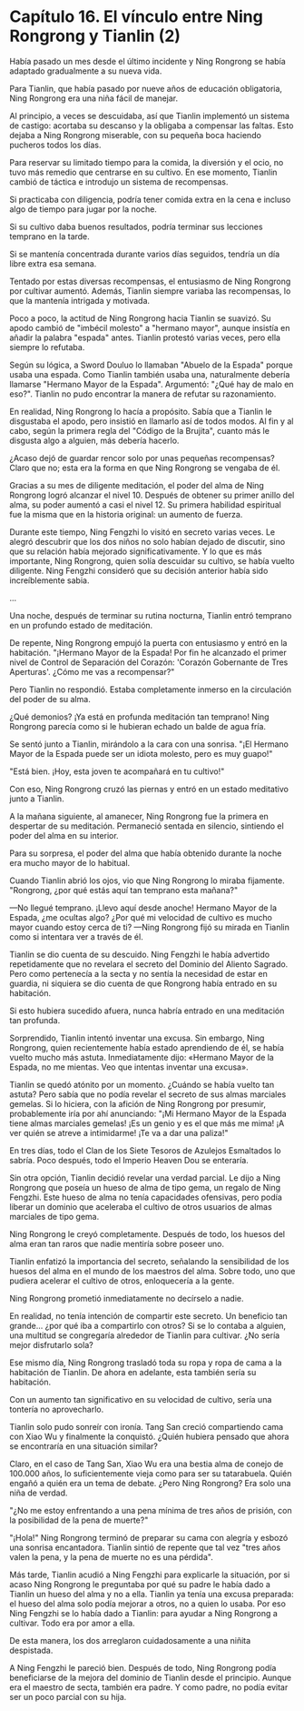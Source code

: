 
# Capítulo 16. El vínculo entre Ning Rongrong y Tianlin (2)


Había pasado un mes desde el último incidente y Ning Rongrong se había adaptado gradualmente a su nueva vida.

Para Tianlin, que había pasado por nueve años de educación obligatoria, Ning Rongrong era una niña fácil de manejar.

Al principio, a veces se descuidaba, así que Tianlin implementó un sistema de castigo: acortaba su descanso y la obligaba a compensar las faltas. Esto dejaba a Ning Rongrong miserable, con su pequeña boca haciendo pucheros todos los días.

Para reservar su limitado tiempo para la comida, la diversión y el ocio, no tuvo más remedio que centrarse en su cultivo. En ese momento, Tianlin cambió de táctica e introdujo un sistema de recompensas.

Si practicaba con diligencia, podría tener comida extra en la cena e incluso algo de tiempo para jugar por la noche.

Si su cultivo daba buenos resultados, podría terminar sus lecciones temprano en la tarde.

Si se mantenía concentrada durante varios días seguidos, tendría un día libre extra esa semana.

Tentado por estas diversas recompensas, el entusiasmo de Ning Rongrong por cultivar aumentó. Además, Tianlin siempre variaba las recompensas, lo que la mantenía intrigada y motivada.

Poco a poco, la actitud de Ning Rongrong hacia Tianlin se suavizó. Su apodo cambió de "imbécil molesto" a "hermano mayor", aunque insistía en añadir la palabra "espada" antes. Tianlin protestó varias veces, pero ella siempre lo refutaba.

Según su lógica, a Sword Douluo lo llamaban "Abuelo de la Espada" porque usaba una espada. Como Tianlin también usaba una, naturalmente debería llamarse "Hermano Mayor de la Espada". Argumentó: "¿Qué hay de malo en eso?". Tianlin no pudo encontrar la manera de refutar su razonamiento.

En realidad, Ning Rongrong lo hacía a propósito. Sabía que a Tianlin le disgustaba el apodo, pero insistió en llamarlo así de todos modos. Al fin y al cabo, según la primera regla del "Código de la Brujita", cuanto más le disgusta algo a alguien, más debería hacerlo.

¿Acaso dejó de guardar rencor solo por unas pequeñas recompensas? Claro que no; esta era la forma en que Ning Rongrong se vengaba de él.

Gracias a su mes de diligente meditación, el poder del alma de Ning Rongrong logró alcanzar el nivel 10. Después de obtener su primer anillo del alma, su poder aumentó a casi el nivel 12. Su primera habilidad espiritual fue la misma que en la historia original: un aumento de fuerza.

Durante este tiempo, Ning Fengzhi lo visitó en secreto varias veces. Le alegró descubrir que los dos niños no solo habían dejado de discutir, sino que su relación había mejorado significativamente. Y lo que es más importante, Ning Rongrong, quien solía descuidar su cultivo, se había vuelto diligente. Ning Fengzhi consideró que su decisión anterior había sido increíblemente sabia.

...

Una noche, después de terminar su rutina nocturna, Tianlin entró temprano en un profundo estado de meditación.

De repente, Ning Rongrong empujó la puerta con entusiasmo y entró en la habitación. "¡Hermano Mayor de la Espada! Por fin he alcanzado el primer nivel de Control de Separación del Corazón: 'Corazón Gobernante de Tres Aperturas'. ¿Cómo me vas a recompensar?"

Pero Tianlin no respondió. Estaba completamente inmerso en la circulación del poder de su alma.

¿Qué demonios? ¡Ya está en profunda meditación tan temprano! Ning Rongrong parecía como si le hubieran echado un balde de agua fría.

Se sentó junto a Tianlin, mirándolo a la cara con una sonrisa. "¡El Hermano Mayor de la Espada puede ser un idiota molesto, pero es muy guapo!"

"Está bien. ¡Hoy, esta joven te acompañará en tu cultivo!"

Con eso, Ning Rongrong cruzó las piernas y entró en un estado meditativo junto a Tianlin.

A la mañana siguiente, al amanecer, Ning Rongrong fue la primera en despertar de su meditación. Permaneció sentada en silencio, sintiendo el poder del alma en su interior.

Para su sorpresa, el poder del alma que había obtenido durante la noche era mucho mayor de lo habitual.

Cuando Tianlin abrió los ojos, vio que Ning Rongrong lo miraba fijamente. "Rongrong, ¿por qué estás aquí tan temprano esta mañana?"

—No llegué temprano. ¡Llevo aquí desde anoche! Hermano Mayor de la Espada, ¿me ocultas algo? ¿Por qué mi velocidad de cultivo es mucho mayor cuando estoy cerca de ti? —Ning Rongrong fijó su mirada en Tianlin como si intentara ver a través de él.

Tianlin se dio cuenta de su descuido. Ning Fengzhi le había advertido repetidamente que no revelara el secreto del Dominio del Aliento Sagrado. Pero como pertenecía a la secta y no sentía la necesidad de estar en guardia, ni siquiera se dio cuenta de que Rongrong había entrado en su habitación.

Si esto hubiera sucedido afuera, nunca habría entrado en una meditación tan profunda.

Sorprendido, Tianlin intentó inventar una excusa. Sin embargo, Ning Rongrong, quien recientemente había estado aprendiendo de él, se había vuelto mucho más astuta. Inmediatamente dijo: «Hermano Mayor de la Espada, no me mientas. Veo que intentas inventar una excusa».

Tianlin se quedó atónito por un momento. ¿Cuándo se había vuelto tan astuta? Pero sabía que no podía revelar el secreto de sus almas marciales gemelas. Si lo hiciera, con la afición de Ning Rongrong por presumir, probablemente iría por ahí anunciando: "¡Mi Hermano Mayor de la Espada tiene almas marciales gemelas! ¡Es un genio y es el que más me mima! ¡A ver quién se atreve a intimidarme! ¡Te va a dar una paliza!"

En tres días, todo el Clan de los Siete Tesoros de Azulejos Esmaltados lo sabría. Poco después, todo el Imperio Heaven Dou se enteraría.

Sin otra opción, Tianlin decidió revelar una verdad parcial. Le dijo a Ning Rongrong que poseía un hueso de alma de tipo gema, un regalo de Ning Fengzhi. Este hueso de alma no tenía capacidades ofensivas, pero podía liberar un dominio que aceleraba el cultivo de otros usuarios de almas marciales de tipo gema.

Ning Rongrong le creyó completamente. Después de todo, los huesos del alma eran tan raros que nadie mentiría sobre poseer uno.

Tianlin enfatizó la importancia del secreto, señalando la sensibilidad de los huesos del alma en el mundo de los maestros del alma. Sobre todo, uno que pudiera acelerar el cultivo de otros, enloquecería a la gente.

Ning Rongrong prometió inmediatamente no decírselo a nadie.

En realidad, no tenía intención de compartir este secreto. Un beneficio tan grande... ¿por qué iba a compartirlo con otros? Si se lo contaba a alguien, una multitud se congregaría alrededor de Tianlin para cultivar. ¿No sería mejor disfrutarlo sola?

Ese mismo día, Ning Rongrong trasladó toda su ropa y ropa de cama a la habitación de Tianlin. De ahora en adelante, esta también sería su habitación.

Con un aumento tan significativo en su velocidad de cultivo, sería una tontería no aprovecharlo.

Tianlin solo pudo sonreír con ironía. Tang San creció compartiendo cama con Xiao Wu y finalmente la conquistó. ¿Quién hubiera pensado que ahora se encontraría en una situación similar?

Claro, en el caso de Tang San, Xiao Wu era una bestia alma de conejo de 100.000 años, lo suficientemente vieja como para ser su tatarabuela. Quién engañó a quién era un tema de debate. ¿Pero Ning Rongrong? Era solo una niña de verdad.

"¿No me estoy enfrentando a una pena mínima de tres años de prisión, con la posibilidad de la pena de muerte?"

"¡Hola!" Ning Rongrong terminó de preparar su cama con alegría y esbozó una sonrisa encantadora. Tianlin sintió de repente que tal vez "tres años valen la pena, y la pena de muerte no es una pérdida".

Más tarde, Tianlin acudió a Ning Fengzhi para explicarle la situación, por si acaso Ning Rongrong le preguntaba por qué su padre le había dado a Tianlin un hueso del alma y no a ella. Tianlin ya tenía una excusa preparada: el hueso del alma solo podía mejorar a otros, no a quien lo usaba. Por eso Ning Fengzhi se lo había dado a Tianlin: para ayudar a Ning Rongrong a cultivar. Todo era por amor a ella.

De esta manera, los dos arreglaron cuidadosamente a una niñita despistada.

A Ning Fengzhi le pareció bien. Después de todo, Ning Rongrong podía beneficiarse de la mejora del dominio de Tianlin desde el principio. Aunque era el maestro de secta, también era padre. Y como padre, no podía evitar ser un poco parcial con su hija.